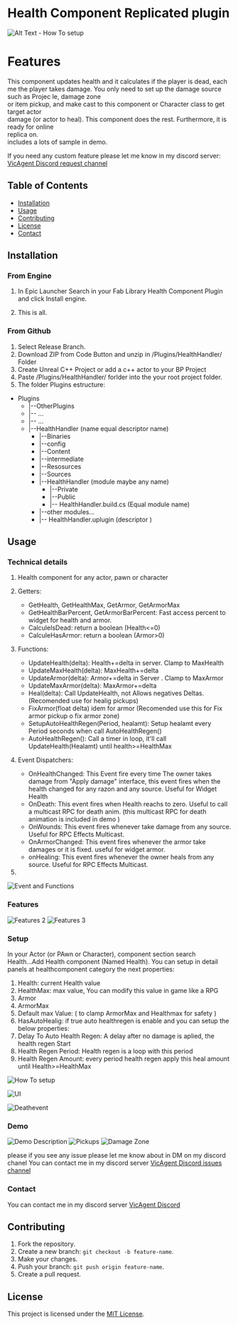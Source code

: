 # Health Component Replicated plugin


![Alt Text - How To setup](/Doc/Slide1_title.jpg)

# Features
This component updates health and it calculates if the player is dead, each me the player 
takes damage. You only need to set up the damage source such as Projec le, damage zone  
or item pickup, and make cast to this component or Character class to get target actor  
damage (or actor to heal). This component does the rest. Furthermore, it is ready for online  
replica on.   
includes a lots of sample in demo.

If you need any custom feature please let me know in my discord server:
[VicAgent Discord request channel](https://discord.gg/Vcp8pPQ2) 

## Table of Contents
- [Installation](#installation)
- [Usage](#usage)
- [Contributing](#contributing)
- [License](#license)
- [Contact](#contact)


## Installation
### From Engine
1. In Epic Launcher Search in your Fab Library Health Component Plugin and click Install engine.

2. This is all.

### From Github
1. Select Release Branch.
2. Download ZIP from Code Button and unzip in /Plugins/HealthHandler/ Folder
3. Create Unreal C++ Project or add a c++ actor to your BP Project
4. Paste  /Plugins/HealthHandler/  forlder into the your root project folder.
5. The folder Plugins  estructure: 

- Plugins
    - |--OtherPlugins
    - |-- ...
    - |-- ...
    - |--HealthHandler (name equal descriptor name)
        - |--Binaries
        - |--config
        - |--Content
        - |--intermediate
        - |--Resosurces
        - |--Sources
        - |--HealthHandler (module maybe any name)
            - |--Private
            - |--Public
            - |-- HealthHandler.build.cs (Equal module name)
        - |--other modules…
        - |-- HealthHandler.uplugin  (descriptor )
## Usage
### Technical details
1. Health component for any actor, pawn or character
2. Getters:
    - GetHealth, GetHealthMax, GetArmor, GetArmorMax 
    - GetHealthBarPercent, GetArmorBarPercent: Fast access percent to widget for health and armor. 
    - CalculeIsDead: return a boolean (Health<=0)
    - CalculeHasArmor: return a boolean (Armor>0) 
3. Functions:
    - UpdateHealth(delta):  Health+=delta in server. Clamp to MaxHealth
    - UpdateMaxHealth(delta):  MaxHealth+=delta    
    - UpdateArmor(delta):  Armor+=delta in Server . Clamp to MaxArmor
    - UpdateMaxArmor(delta): MaxArmor+=delta
    - Heal(delta): Call UpdateHealth, not Allows negatives Deltas. (Recomended use for healig pickups)
    - FixArmor(float delta) idem for armor (Recomended use this for Fix armor pickup o fix armor zone)
    - SetupAutoHealthRegen(Period, healamt): Setup healamt every Period seconds when call AutoHealthRegen()
    - AutoHealthRegen(): Call a timer in loop, it'll call UpdateHealth(Healamt) until health>=HealthMax
   
   
4. Event Dispatchers:
    - OnHealthChanged: This Event fire every time The owner takes damage from "Apply damage" interface,
    this event fires when the health changed for any razon and any source. Useful for Widget Health
    - OnDeath: This event fires when Health reachs to zero. Useful to call a multicast RPC for death anim.
    (this multicast RPC for death animation is included in demo )
    - OnWounds: This event fires whenever take damage from any source. Useful for RPC Effects Multicast.
    - OnArmorChanged: This event fires whenever the armor take damages or it is fixed. useful for widget armor.
    - onHealing: This event fires whenever the owner heals from any source. Useful for RPC Effects Multicast.
5. 

![Event and Functions](/Doc/Slide5_EventFunc.JPG)

### Features 
![Features 2](/Doc/Slide2_Features.JPG)
![Features 3](/Doc/Slide3_Features.JPG)
### Setup
In your Actor (or PAwn or Character),  component section search Health...Add Health component (Named Health).
You can setup in detail panels at healthcomponent category the next properties:

1. Health: current Health value
2. HealthMax: max value, You can modify this value in game like a RPG  
3. Armor
4. ArmorMax
5. Default max Value: ( to clamp ArmorMax and Healthmax for safety )
6. HasAutoHealig:  if true auto healthregen is enable and you can setup the below properties:
7. Delay To Auto Health Regen: A delay after no damage is aplied, the health regen Start
8. Health Regen Period: Health regen is a loop with this period
9. Health Regen Amount: every period health regen apply this heal amount until Health>=HealthMax


![How To setup](/Doc/Slide4_Setup.JPG)



![UI](/Doc/Slide6_UI.JPG)

![Deathevent](/Doc/Slide7_Deathevent.JPG)


### Demo

![Demo Description](/Doc/Slide8_Demo.JPG)
![Pickups](/Doc/Slide9_Pickups.JPG)
![Damage Zone](/Doc/Slide10_DPS.JPG)

please if you see any issue please let me know about in DM on my discord chanel
You can contact me  in my discord server [VicAgent Discord issues channel](https://discord.gg/TGQzgzC6) 

### Contact

You can contact me  in my discord server [VicAgent Discord ](https://discord.gg/Kkn9bJKr) 


## Contributing
1. Fork the repository.
2. Create a new branch: `git checkout -b feature-name`.
3. Make your changes.
4. Push your branch: `git push origin feature-name`.
5. Create a pull request.

## License
This project is licensed under the [MIT License](https://mit-license.org/).

